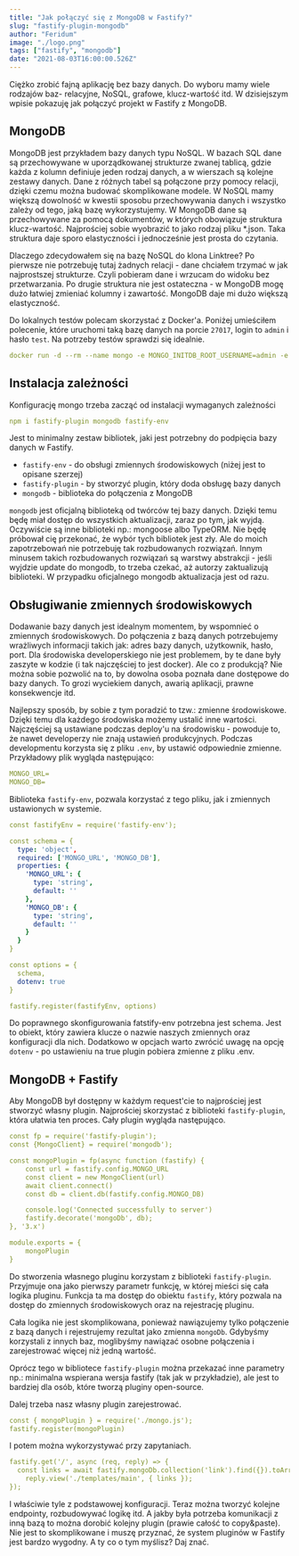 ```yaml
---
title: "Jak połączyć się z MongoDB w Fastify?"
slug: "fastify-plugin-mongodb"
author: "Feridum"
image: "./logo.png"
tags: ["fastify", "mongodb"]
date: "2021-08-03T16:00:00.526Z"
---
```



Ciężko zrobić fajną aplikację bez bazy danych. Do wyboru mamy wiele rodzajów baz- relacyjne, NoSQL, grafowe, klucz-wartość itd. W dzisiejszym wpisie pokazuję jak połączyć projekt w Fastify z MongoDB.

<!--more-->

## MongoDB

MongoDB jest przykładem bazy danych typu NoSQL. W bazach SQL dane są przechowywane w uporządkowanej strukturze zwanej tablicą, gdzie każda z kolumn definiuje jeden rodzaj danych, a w wierszach są kolejne zestawy danych. Dane z różnych tabel są połączone przy pomocy relacji, dzięki czemu można budować skomplikowane modele. W NoSQL mamy większą dowolność w kwestii sposobu przechowywania danych i wszystko zależy od tego, jaką bazę wykorzystujemy. W MongoDB dane są przechowywane za pomocą dokumentów, w których obowiązuje struktura klucz-wartość. Najprościej sobie wyobrazić to jako rodzaj pliku *.json. Taka struktura daje sporo elastyczności i jednocześnie jest prosta do czytania.

Dlaczego zdecydowałem się na bazę NoSQL do klona Linktree? Po pierwsze nie potrzebuję tutaj żadnych relacji - dane chciałem trzymać w jak najprostszej strukturze. Czyli pobieram dane i wrzucam do widoku bez przetwarzania. Po drugie struktura nie jest ostateczna - w MongoDB mogę dużo łatwiej zmieniać kolumny i zawartość. MongoDB daje mi dużo większą elastyczność.

Do lokalnych testów polecam skorzystać z Docker'a. Poniżej umieściłem polecenie, które uruchomi taką bazę danych na porcie `27017`, login to `admin` i hasło `test`.  Na potrzeby testów sprawdzi się idealnie.

```yaml
docker run -d --rm --name mongo -e MONGO_INITDB_ROOT_USERNAME=admin -e MONGO_INITDB_ROOT_PASSWORD=test -p 27017:27017  mongo:latest
```

## Instalacja zależności

Konfigurację mongo trzeba zacząć od instalacji wymaganych zależności

```yaml
npm i fastify-plugin mongodb fastify-env
```

Jest to minimalny zestaw bibliotek, jaki jest potrzebny do podpięcia bazy danych w Fastify. 

- `fastify-env` - do obsługi zmiennych środowiskowych (niżej jest to opisane szerzej)
- `fastify-plugin` - by stworzyć plugin, który doda obsługę bazy danych
- `mongodb` - biblioteka do połączenia z MongoDB

`mongodb` jest oficjalną biblioteką od twórców tej bazy danych. Dzięki temu będę miał dostęp do wszystkich aktualizacji, zaraz po tym, jak wyjdą. Oczywiście są inne biblioteki np.: mongoose albo TypeORM. Nie będę próbował cię przekonać, że wybór tych bibliotek jest zły. Ale do moich zapotrzebowań nie potrzebuję tak rozbudowanych rozwiązań. Innym minusem takich rozbudowanych rozwiązań są warstwy abstrakcji - jeśli wyjdzie update do mongodb, to trzeba czekać, aż autorzy zaktualizują biblioteki. W przypadku oficjalnego mongodb aktualizacja jest od razu. 

## Obsługiwanie zmiennych środowiskowych

Dodawanie bazy danych jest idealnym momentem, by wspomnieć o zmiennych środowiskowych. Do połączenia z bazą danych potrzebujemy wrażliwych informacji takich jak: adres bazy danych, użytkownik, hasło, port. Dla środowiska developerskiego nie jest problemem, by te dane były zaszyte w kodzie (i tak najczęściej to jest docker). Ale co z produkcją? Nie można sobie pozwolić na to, by dowolna osoba poznała dane dostępowe do bazy danych. To grozi wyciekiem danych, awarią aplikacji, prawne konsekwencje itd.

Najlepszy sposób, by sobie z tym poradzić to tzw.: zmienne środowiskowe. Dzięki temu dla każdego środowiska możemy ustalić inne wartości. Najczęściej są ustawiane podczas deploy'u na środowisku - powoduje to, że nawet developerzy nie znają ustawień produkcyjnych. Podczas developmentu korzysta się z pliku `.env`, by ustawić odpowiednie zmienne. Przykładowy plik wygląda następująco:

```yaml
MONGO_URL=
MONGO_DB=
```

Biblioteka `fastify-env`, pozwala korzystać z tego pliku, jak i zmiennych ustawionych w systemie.

```yaml
const fastifyEnv = require('fastify-env');

const schema = {
  type: 'object',
  required: ['MONGO_URL', 'MONGO_DB'],
  properties: {
    'MONGO_URL': {
      type: 'string',
      default: ''
    },
    'MONGO_DB': {
      type: 'string',
      default: ''
    }
  }
}

const options = {
  schema,
  dotenv: true
}

fastify.register(fastifyEnv, options)
```

Do poprawnego skonfigurowania fatstify-env potrzebna jest schema. Jest to obiekt, który zawiera klucze o nazwie naszych zmiennych oraz konfiguracji dla nich. Dodatkowo w opcjach warto zwrócić uwagę na opcję `dotenv` - po ustawieniu na true plugin pobiera zmienne z pliku .env.

## MongoDB + Fastify

Aby MongoDB był dostępny w każdym request'cie to najprościej jest stworzyć własny plugin. Najprościej skorzystać z biblioteki `fastify-plugin`, która ułatwia ten proces. Cały plugin wygląda następująco.

```yaml
const fp = require('fastify-plugin');
const {MongoClient} = require('mongodb');

const mongoPlugin = fp(async function (fastify) {
    const url = fastify.config.MONGO_URL
    const client = new MongoClient(url)
    await client.connect()
    const db = client.db(fastify.config.MONGO_DB)

    console.log('Connected successfully to server')
    fastify.decorate('mongoDb', db);
}, '3.x')

module.exports = {
    mongoPlugin
}
```

Do stworzenia własnego pluginu korzystam z biblioteki `fastify-plugin`. Przyjmuje ona jako pierwszy parametr funkcję, w której mieści się cała logika pluginu. Funkcja ta ma dostęp do obiektu `fastify`, który pozwala na dostęp do zmiennych środowiskowych oraz na rejestrację pluginu. 

Cała logika nie jest skomplikowana, ponieważ nawiązujemy tylko połączenie z bazą danych i rejestrujemy rezultat jako zmienna `mongoDb`. Gdybyśmy korzystali z innych baz, moglibyśmy nawiązać osobne połączenia i zarejestrować więcej niż jedną wartość. 

Oprócz tego w bibliotece `fastify-plugin` można przekazać inne parametry np.: minimalna wspierana wersja fastify (tak jak w przykładzie), ale jest to bardziej dla osób, które tworzą pluginy open-source.

Dalej trzeba nasz własny plugin zarejestrować.

```yaml
const { mongoPlugin } = require('./mongo.js');
fastify.register(mongoPlugin)
```

I potem można wykorzystywać przy zapytaniach.

```yaml
fastify.get('/', async (req, reply) => {
  const links = await fastify.mongoDb.collection('link').find({}).toArray()  
	reply.view('./templates/main', { links });
});
```

I właściwie tyle z podstawowej konfiguracji. Teraz można tworzyć kolejne endpointy, rozbudowywać logikę itd. A jakby była potrzeba komunikacji z inną bazą to można dorobić kolejny plugin (prawie całość to copy&paste). Nie jest to skomplikowane i muszę przyznać, że system pluginów w Fastify jest bardzo wygodny. A ty co o tym myślisz? Daj znać.
